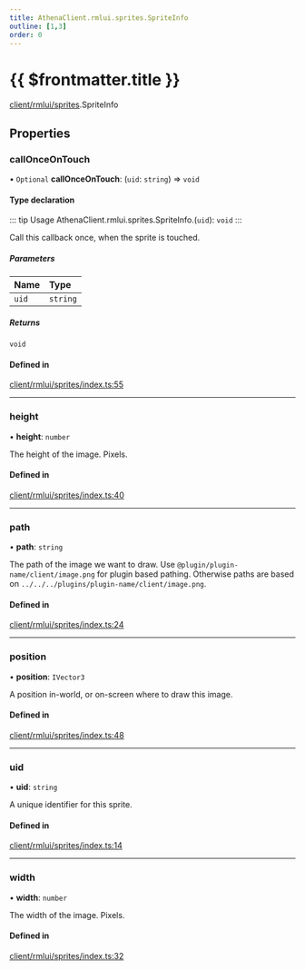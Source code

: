 ```yaml
---
title: AthenaClient.rmlui.sprites.SpriteInfo
outline: [1,3]
order: 0
---
```


# {{ $frontmatter.title }}


[client/rmlui/sprites](../modules/client_rmlui_sprites.md).SpriteInfo

## Properties

### callOnceOnTouch

• `Optional` **callOnceOnTouch**: (`uid`: `string`) => `void`

#### Type declaration

::: tip Usage
AthenaClient.rmlui.sprites.SpriteInfo.(`uid`): `void`
:::

Call this callback once, when the sprite is touched.

##### Parameters

| Name | Type |
| :------ | :------ |
| `uid` | `string` |

##### Returns

`void`

#### Defined in

[client/rmlui/sprites/index.ts:55](https://github.com/Stuyk/altv-athena/blob/10fa575/src/core/client/rmlui/sprites/index.ts#L55)

___

### height

• **height**: `number`

The height of the image. Pixels.

#### Defined in

[client/rmlui/sprites/index.ts:40](https://github.com/Stuyk/altv-athena/blob/10fa575/src/core/client/rmlui/sprites/index.ts#L40)

___

### path

• **path**: `string`

The path of the image we want to draw.
Use `@plugin/plugin-name/client/image.png` for plugin based pathing.
Otherwise paths are based on `../../../plugins/plugin-name/client/image.png`.

#### Defined in

[client/rmlui/sprites/index.ts:24](https://github.com/Stuyk/altv-athena/blob/10fa575/src/core/client/rmlui/sprites/index.ts#L24)

___

### position

• **position**: `IVector3`

A position in-world, or on-screen where to draw this image.

#### Defined in

[client/rmlui/sprites/index.ts:48](https://github.com/Stuyk/altv-athena/blob/10fa575/src/core/client/rmlui/sprites/index.ts#L48)

___

### uid

• **uid**: `string`

A unique identifier for this sprite.

#### Defined in

[client/rmlui/sprites/index.ts:14](https://github.com/Stuyk/altv-athena/blob/10fa575/src/core/client/rmlui/sprites/index.ts#L14)

___

### width

• **width**: `number`

The width of the image. Pixels.

#### Defined in

[client/rmlui/sprites/index.ts:32](https://github.com/Stuyk/altv-athena/blob/10fa575/src/core/client/rmlui/sprites/index.ts#L32)
